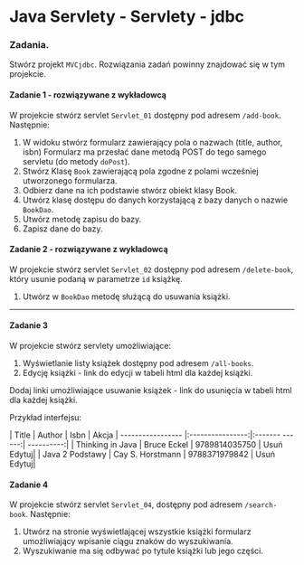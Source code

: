 ﻿# Java Servlety - Servlety - jdbc

### Zadania.

Stwórz projekt `MVCjdbc`. Rozwiązania zadań powinny znajdować się w tym projekcie.

#### Zadanie 1 - rozwiązywane z wykładowcą

W projekcie stwórz servlet `Servlet_01` dostępny pod adresem `/add-book`. Następnie:
1. W widoku stwórz formularz zawierający pola o nazwach (title, author, isbn)
Formularz ma przesłać dane metodą POST do tego samego servletu (do metody `doPost`).
2. Stwórz Klasę `Book` zawierającą pola zgodne z polami wcześniej utworzonego formularza.
3. Odbierz dane na ich podstawie stwórz obiekt klasy Book.
4. Utwórz klasę dostępu do danych korzystającą z bazy danych o nazwie `BookDao`.
5. Utwórz metodę zapisu do bazy.
6. Zapisz dane do bazy.

#### Zadanie 2 - rozwiązywane z wykładowcą

W projekcie stwórz servlet `Servlet_02` dostępny pod adresem `/delete-book`,
 który usunie podaną w parametrze `id` książkę.
1. Utwórz w `BookDao` metodę służącą do usuwania książki. 

-----------------------------------------------------------------------------

#### Zadanie 3

W projekcie stwórz servlety umożliwiające:
1. Wyświetlanie listy książek dostępny pod adresem `/all-books`.
2. Edycję książki - link do edycji w tabeli html dla każdej książki.

Dodaj linki umożliwiające usuwanie książek - link do usunięcia w tabeli html dla każdej książki.

Przykład interfejsu:

| Title             | Author           | Isbn           | Akcja
| ----------------- |:----------------:|:------- ------:| ----------:|
| Thinking in Java  | Bruce Eckel      | 9789814035750  | Usuń Edytuj|
| Java 2 Podstawy   | Cay S. Horstmann | 9788371979842  | Usuń Edytuj|


#### Zadanie 4

W projekcie stwórz servlet `Servlet_04`, dostępny pod adresem `/search-book`. Następnie: 
1. Utwórz na stronie wyświetlającej wszystkie książki formularz umożliwiający wpisanie ciągu znaków do wyszukiwania.
2. Wyszukiwanie ma się odbywać po tytule książki lub jego części.
